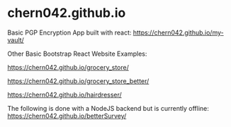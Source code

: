 # chern042.github.io

Basic PGP Encryption App built with react:
https://chern042.github.io/my-vault/


Other Basic Bootstrap React Website Examples:

https://chern042.github.io/grocery_store/

https://chern042.github.io/grocery_store_better/

https://chern042.github.io/hairdresser/


The following is done with a NodeJS backend but is currently offline:
https://chern042.github.io/betterSurvey/
